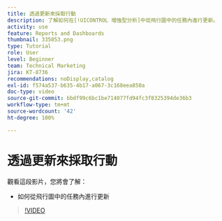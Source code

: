 ```yaml
---
title: 透過更新來採取行動
description: 了解如何在[!UICONTROL 增強型分析]中從飛行圖中的任務內進行更新。
activity: use
feature: Reports and Dashboards
thumbnail: 335053.png
type: Tutorial
role: User
level: Beginner
team: Technical Marketing
jira: KT-8736
recommendations: noDisplay,catalog
exl-id: f574a537-b635-4b17-a067-3c168eea850a
doc-type: video
source-git-commit: bbdf99c6bc1be714077fd94fc3f8325394de36b3
workflow-type: tm+mt
source-wordcount: '42'
ht-degree: 100%

---
```


# 透過更新來採取行動

觀看這段影片，您將會了解：

* 如何從飛行圖中的任務內進行更新

>[!VIDEO](https://video.tv.adobe.com/v/3436876/?quality=12&learn=on&enablevpops=1&captions=chi_hant)
